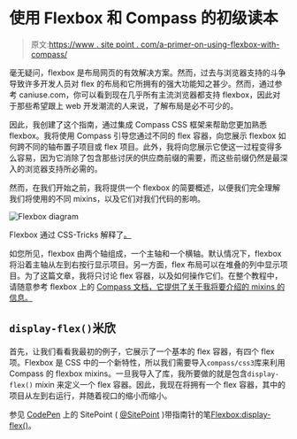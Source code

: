 # 使用 Flexbox 和 Compass 的初级读本

> 原文:[https://www . site point . com/a-primer-on-using-flexbox-with-compass/](https://www.sitepoint.com/a-primer-on-using-flexbox-with-compass/)

毫无疑问，flexbox 是布局网页的有效解决方案。然而，过去与浏览器支持的斗争导致许多开发人员对 flex 的布局和它所拥有的强大功能知之甚少。然而，通过参考 caniuse.com，你可以看到现在几乎所有主流浏览器都支持 flexbox，因此对于那些希望跟上 web 开发潮流的人来说，了解布局是必不可少的。

因此，我创建了这个指南，通过集成 Compass CSS 框架来帮助您更加熟悉 flexbox。我将使用 Compass 引导您通过不同的 flex 容器，向您展示 flexbox 如何跨不同的轴布置子项目或 flex 项目。此外，我将向您展示它使这一过程变得多么容易，因为它消除了包含那些讨厌的供应商前缀的需要，而这些前缀仍然是最深入的浏览器支持所必需的。

然而，在我们开始之前，我将提供一个 flexbox 的简要概述，以便我们完全理解我们将使用的不同 mixins，以及它们对我们代码的影响。

![Flexbox diagram](../Images/088207870ea62742625f750a5191a7ee.png)

Flexbox 通过 CSS-Tricks 解释了[。](https://css-tricks.com/snippets/css/a-guide-to-flexbox/)

如您所见，flexbox 由两个轴组成，一个主轴和一个横轴。默认情况下，flexbox 将沿着主轴从左到右按行显示项目。另一方面，flex 布局可以在堆叠的列中显示项目。为了这篇文章，我将只讨论 flex 容器，以及如何操作它们。在整个教程中，请随意参考 flexbox 上的 [Compass 文档，它提供了关于我将要介绍的 mixins 的信息。](http://compass-style.org/reference/compass/css3/flexbox/)

## `display-flex()`米欣

首先，让我们看看我最初的例子，它展示了一个基本的 flex 容器，有四个 flex 项。Flexbox 是 CSS 中的一个新特性，所以我们需要导入`compass/css3`库来利用 Compass 的 flexbox mixins。一旦我导入了库，我所要做的就是包含`display-flex()` mixin 来定义一个 flex 容器。因此，我现在将拥有一个 flex 容器，其中的项目从左到右运行，并随着视口的缩小而缩小。

参见 [CodePen](http://codepen.io) 上的 SitePoint ( [@SitePoint](http://codepen.io/SitePoint) )带指南针的笔[Flexbox:display-flex()](http://codepen.io/SitePoint/pen/QjBoxp/)。